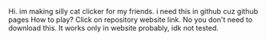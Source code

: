 Hi. im making silly cat clicker for my friends.
i need this in github cuz github pages
How to play?
Click on repository website link.
No you don't need to download this.
It works only in website probably, idk not tested.
